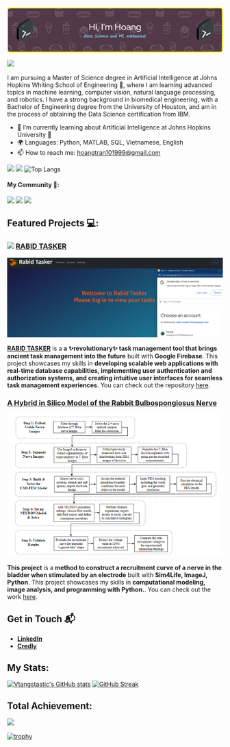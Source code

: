 ![Header](./github-header-image.png)

![](https://komarev.com/ghpvc/?username=vtangstastic&color=ff69b4&style=plastic&abbreviated=true)

I am pursuing a Master of Science degree in Artificial Intelligence at Johns Hopkins Whiting School of Engineering 🏫, where I am learning advanced topics in machine learning, computer vision, natural language processing, and robotics. I have a strong background in biomedical engineering, with a Bachelor of Engineering degree from the University of Houston, and am in the process of obtaining the Data Science certification from IBM.

- 🌱 I’m currently learning about Artificial Intelligence at Johns Hopkins University 🏫
- 🌍 Languages: Python, MATLAB, SQL, Vietnamese, English
- 📫 How to reach me: hoangtran101999@gmail.com

![](http://github-profile-summary-cards.vercel.app/api/cards/repos-per-language?username=vtangstastic&theme=darcula)
![](http://github-profile-summary-cards.vercel.app/api/cards/most-commit-language?username=vtangstastic&theme=darcula)
![Top Langs](https://github-readme-stats.vercel.app/api/top-langs/?username=vtangstastic&layout=compact)

#### My Community 👥:

<img src="https://img.shields.io/badge/Kaggle-20BEFF?style=for-the-badge&logo=Kaggle&logoColor=white" heigh=15 width=64/> <img src="https://img.shields.io/badge/Devpost-003E54?style=for-the-badge&logo=Devpost&logoColor=white" heigh=20 width=70/> <img src="https://img.shields.io/badge/Coursera-0056D2?style=for-the-badge&logo=Coursera&logoColor=white" heigh=20 width=70/>

## Featured Projects 💻:

### [<img src="https://i.ibb.co/PwM7cc2/RT-logo.png" heigh=30 width=30>](https://rabid-tasker.web.app/) [RABID TASKER](https://rabid-tasker.web.app/Home)

![Header](./Screenshot04-11.png)

**[RABID TASKER](https://rabid-tasker.web.app/Home)** is a **a ✨revolutionary✨ task management tool that brings ancient task management into the future** built with **Google Firebase**. This project showcases my skills in **developing scalable web applications with real-time database capabilities, implementing user authentication and authorization systems, and creating intuitive user interfaces for seamless task management experiences**. You can check out the repository [here](https://github.com/cytoshell/RowdyHacksSpring2024/tree/main).

### [A Hybrid in Silico Model of the Rabbit Bulbospongiosus Nerve](https://docs.google.com/presentation/d/1i-H6iJv23251j5xhvtSrhFYicCKRRGS2/edit?amp%3Bouid=106798688794723663606&amp%3Brtpof=true&amp%3Bsd=true#slide=id.g1e18d793b26_0_3)

![Header](.//Screenshot2024-04-11.png)

**This project** is a **method to construct a recruitment curve of a nerve in the bladder when stimulated by an electrode** built with **Sim4Life, ImageJ, Python**. This project showcases my skills in **computational modeling, image analysis, and programming with Python.**. You can check out the work [here](https://docs.google.com/presentation/d/1i-H6iJv23251j5xhvtSrhFYicCKRRGS2/edit?amp%3Bouid=106798688794723663606&amp%3Brtpof=true&amp%3Bsd=true#slide=id.g1e18d793b26_0_3).
## Get in Touch 📬

- **[LinkedIn](https://www.linkedin.com/in/hoang1802tran/)**
- **[Credly](https://www.credly.com/users/hoang-tran.a23fa934)**

## My Stats:

[![Vtangstastic's GitHub stats](https://github-readme-stats.vercel.app/api?username=vtangstastic&show_icons=true&theme=dracula&show=logo&rank_icon=github)](https://github.com/vtangstastic/github-readme-stats) 
[![GitHub Streak](https://github-readme-streak-stats.herokuapp.com?user=vtangstastic&theme=radical&hide_border=true)](https://git.io/streak-stats) 

 ## Total Achievement:

![](http://github-profile-summary-cards.vercel.app/api/cards/profile-details?username=vtangstastic&theme=darcula)

[![trophy](https://github-profile-trophy.vercel.app/?username=vtangstastic&theme=nord)](https://github.com/ryo-ma/github-profile-trophy)


